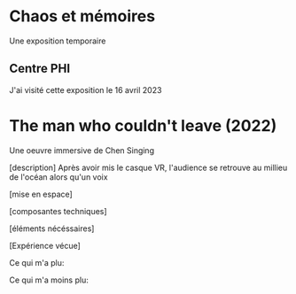 # Chaos et mémoires
Une exposition temporaire
## Centre PHI
J'ai visité cette exposition le 16 avril 2023
# The man who couldn't leave (2022)
Une oeuvre immersive de Chen Singing

[description] Après avoir mis le casque VR, l'audience se retrouve au millieu de l'océan alors qu'un voix

[mise en espace]

[composantes techniques]

[éléments nécéssaires]


[Expérience vécue]

Ce qui m'a plu:

Ce qui m'a moins plu:
